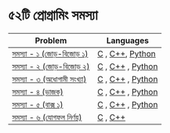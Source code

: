 # ৫২টি প্রোগ্রামিং সমস্যা
| Problem | Languages |
| - | - |
| [সমস্যা - ১ (জোড়-বিজোড় ১)](https://dimikoj.com/problems/1/52-problem-book-odd-even-1-by-dimik-computing) | [C](https://github.com/Md-Sabbir-Ahmed/52_Problems----Tamim_Shahriar_Subeen_Book/blob/master/problem01.c) ,  [C++](https://github.com/Md-Sabbir-Ahmed/52_Problems----Tamim_Shahriar_Subeen_Book/blob/master/problem01.cpp), [Python](https://github.com/Md-Sabbir-Ahmed/52_Problems----Tamim_Shahriar_Subeen_Book/blob/master/problem01.py)|
| [সমস্যা - ২ (জোড়-বিজোড় ২)](https://dimikoj.com/problems/2/52-problem-book-odd-even-2-by-dimik-computing) |[C](https://github.com/Md-Sabbir-Ahmed/52_Problems----Tamim_Shahriar_Subeen_Book/blob/master/problem02.c) , [C++](https://github.com/Md-Sabbir-Ahmed/52_Problems----Tamim_Shahriar_Subeen_Book/blob/master/problem02.cpp) , [Python](https://github.com/Md-Sabbir-Ahmed/52_Problems----Tamim_Shahriar_Subeen_Book/blob/master/problem02.py) |
| [সমস্যা - ৩ (অধোগামী সংখ্যা)](https://dimikoj.com/problems/3/52-problem-book-decreasing-numbers-by-dimik-computing) |[C](https://github.com/Md-Sabbir-Ahmed/52_Problems----Tamim_Shahriar_Subeen_Book/blob/master/problem03.c) , [C++](https://github.com/Md-Sabbir-Ahmed/52_Problems----Tamim_Shahriar_Subeen_Book/blob/master/problem03.cpp) , [Python](https://github.com/Md-Sabbir-Ahmed/52_Problems----Tamim_Shahriar_Subeen_Book/blob/master/problem03.py) |
| [সমস্যা - ৪ (ভাজক)](https://dimikoj.com/problems/4/52-problem-book-divisor-by-dimik-computing) |[C](https://github.com/Md-Sabbir-Ahmed/52_Problems----Tamim_Shahriar_Subeen_Book/blob/master/problem04.c) , [C++](https://github.com/Md-Sabbir-Ahmed/52_Problems----Tamim_Shahriar_Subeen_Book/blob/master/problem04.cpp) , [Python](https://github.com/Md-Sabbir-Ahmed/52_Problems----Tamim_Shahriar_Subeen_Book/blob/master/problem04.py) |
| [সমস্যা - ৫ (বাক্স ১)](https://dimikoj.com/problems/5/52-problem-book-box-1-by-dimik-computing) |[C](https://github.com/Md-Sabbir-Ahmed/52_Problems----Tamim_Shahriar_Subeen_Book/blob/master/problem05.c) , [C++](https://github.com/Md-Sabbir-Ahmed/52_Problems----Tamim_Shahriar_Subeen_Book/blob/master/problem05.cpp) , [Python](https://github.com/Md-Sabbir-Ahmed/52_Problems----Tamim_Shahriar_Subeen_Book/blob/master/problem05.py) |
| [সমস্যা - ৬ (যোগফল নির্ণয়)](https://dimikoj.com/problems/6/52-problem-book-find-the-sum-by-dimik-computing) |[C](https://github.com/Md-Sabbir-Ahmed/52_Problems----Tamim_Shahriar_Subeen_Book/blob/master/problem06.c) , [C++](https://github.com/Md-Sabbir-Ahmed/52_Problems----Tamim_Shahriar_Subeen_Book/blob/master/problem06.cpp)  |
